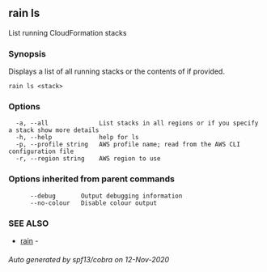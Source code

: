 ## rain ls

List running CloudFormation stacks

### Synopsis

Displays a list of all running stacks or the contents of <stack> if provided.

```
rain ls <stack>
```

### Options

```
  -a, --all              List stacks in all regions or if you specify a stack show more details
  -h, --help             help for ls
  -p, --profile string   AWS profile name; read from the AWS CLI configuration file
  -r, --region string    AWS region to use
```

### Options inherited from parent commands

```
      --debug       Output debugging information
      --no-colour   Disable colour output
```

### SEE ALSO

* [rain](index.md)	 - 

###### Auto generated by spf13/cobra on 12-Nov-2020
